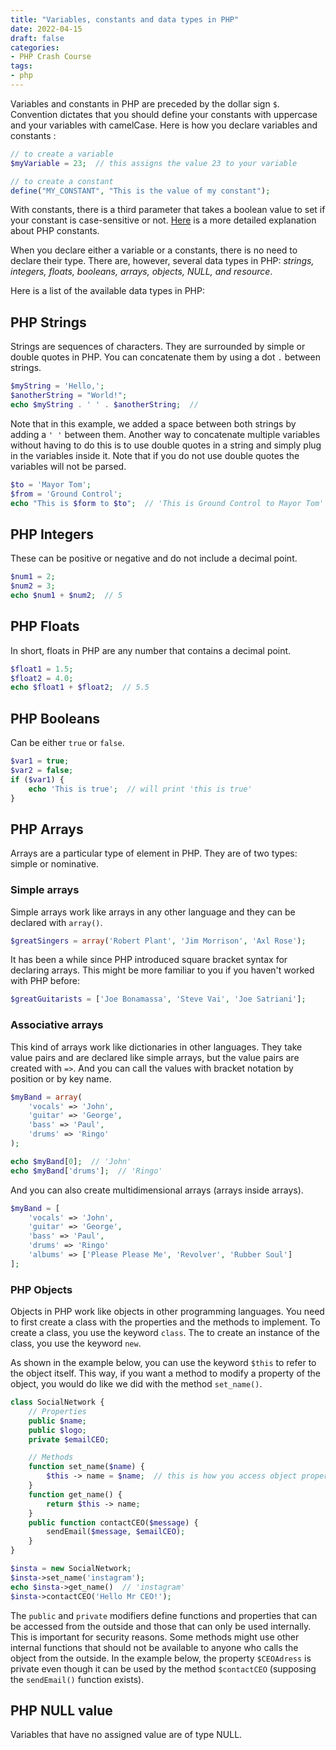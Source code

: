 ```yaml
---
title: "Variables, constants and data types in PHP"
date: 2022-04-15
draft: false
categories: 
- PHP Crash Course
tags:
- php
---
```


Variables and constants in PHP are preceded by the dollar sign `$`.  Convention dictates that you should define your constants with uppercase and your variables with camelCase.  Here is how you declare variables and constants :

```php
// to create a variable
$myVariable = 23;  // this assigns the value 23 to your variable

// to create a constant
define("MY_CONSTANT", "This is the value of my constant");
```

With constants, there is a third parameter that takes a boolean value to set if your constant is case-sensitive or not. [Here](https://www.w3schools.com/php/php_constants.asp) is a more detailed explanation about PHP constants.

When you declare either a variable or a constants, there is no need to declare their type. There are, however, several data types in PHP: *strings, integers, floats, booleans, arrays, objects, NULL, and resource*. 

Here is a list of the available data types in PHP: 

## PHP Strings

Strings are sequences of characters. They are surrounded by simple or double quotes in PHP. You can concatenate them by using a dot `.`  between strings. 

```php
$myString = 'Hello,';
$anotherString = "World!";
echo $myString . ' ' . $anotherString;  // 
```

Note that in this example, we added a space between both strings by adding a `' '` between them. Another way to concatenate multiple variables without having to do this is to use double quotes in a string and simply plug in the variables inside it. Note that if you do not use double quotes the variables will not be parsed.

```php
$to = 'Mayor Tom';
$from = 'Ground Control';
echo "This is $form to $to";  // 'This is Ground Control to Mayor Tom'
```

## PHP Integers

These can be positive or negative and do not include a decimal point.

```php
$num1 = 2;
$num2 = 3;
echo $num1 + $num2;  // 5
```

## PHP Floats

In short, floats in PHP are any number that contains a decimal point.

```php
$float1 = 1.5;
$float2 = 4.0;
echo $float1 + $float2;  // 5.5
```

## PHP Booleans

Can be either `true` or `false`.

```php
$var1 = true;
$var2 = false;
if ($var1) {
	echo 'This is true';  // will print 'this is true'
}
```

## PHP Arrays

Arrays are a particular type of element in PHP. They are of two types: simple or nominative.

### Simple arrays

Simple arrays work like arrays in any other language and they can be declared with `array()`.

```php
$greatSingers = array('Robert Plant', 'Jim Morrison', 'Axl Rose');
```

It has been a while since PHP introduced square bracket syntax for declaring arrays. This might be more familiar to you if you haven't worked with PHP before:

```php
$greatGuitarists = ['Joe Bonamassa', 'Steve Vai', 'Joe Satriani'];
```

### Associative arrays

This kind of arrays work like dictionaries in other languages. They take value pairs and are declared like simple arrays, but the value pairs are created with `=>`. And you can call the values with bracket notation by position or by key name.

```php
$myBand = array(
	'vocals' => 'John',
	'guitar' => 'George',
	'bass' => 'Paul',
	'drums' => 'Ringo'
);

echo $myBand[0];  // 'John'
echo $myBand['drums'];  // 'Ringo'
```

And you can also create multidimensional arrays (arrays inside arrays).

```php
$myBand = [
	'vocals' => 'John',
	'guitar' => 'George',
	'bass' => 'Paul',
	'drums' => 'Ringo'
	'albums' => ['Please Please Me', 'Revolver', 'Rubber Soul']
];
```

### PHP Objects

Objects in PHP work like objects in other programming languages. You need to first create a class with the properties and the methods to implement. To create a class, you use the keyword `class`. The to create an instance of the class, you use the keyword `new`.

As shown in the example below, you can use the keyword `$this` to refer to the object itself. This way, if you want a method to modify a property of the object, you would do like we did with the method `set_name()`.

```php
class SocialNetwork {
	// Properties 
	public $name;
	public $logo;
	private $emailCEO;

	// Methods
	function set_name($name) {
		$this -> name = $name;  // this is how you access object properties
	}
	function get_name() {
		return $this -> name;
	}
	public function contactCEO($message) {
		sendEmail($message, $emailCEO);
	}
}

$insta = new SocialNetwork;
$insta->set_name('instagram');
echo $insta->get_name()  // 'instagram'
$insta->contactCEO('Hello Mr CEO!'); 
```

The `public` and `private` modifiers define functions and properties that can be accessed from the outside and those that can only be used internally. This is important for security reasons. Some methods might use other internal functions that should not be available to anyone who calls the object from the outside. In the example below, the property `$CEOAdress` is private even though it can be used by the method `$contactCEO` (supposing the `sendEmail()` function exists).

## PHP NULL value

Variables that have no assigned value are of type NULL.